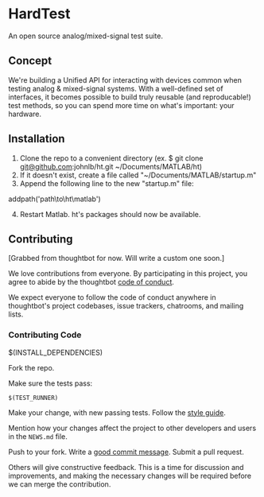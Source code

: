 # HardTest
An open source analog/mixed-signal test suite.


## Concept
We're building a Unified API for interacting with devices common when testing analog & mixed-signal systems. With a well-defined set of interfaces, it becomes possible to build truly reusable (and reproducable!) test methods, so you can spend more time on what's important: your hardware.



## Installation
1. Clone the repo to a convenient directory (ex. $ git clone git@github.com:johnlb/ht.git ~/Documents/MATLAB/ht)
2. If it doesn't exist, create a file called "~/Documents/MATLAB/startup.m"
3. Append the following line to the new "startup.m" file:

addpath('path\to\ht\matlab')

4. Restart Matlab. ht's packages should now be available.


## Contributing

[Grabbed from thoughtbot for now. Will write a custom one soon.]

We love contributions from everyone.
By participating in this project,
you agree to abide by the thoughtbot [code of conduct].

  [code of conduct]: https://thoughtbot.com/open-source-code-of-conduct

We expect everyone to follow the code of conduct
anywhere in thoughtbot's project codebases,
issue trackers, chatrooms, and mailing lists.

### Contributing Code

$(INSTALL_DEPENDENCIES)

Fork the repo.

Make sure the tests pass:

    $(TEST_RUNNER)

Make your change, with new passing tests. Follow the [style guide][style].

  [style]: https://github.com/thoughtbot/guides/tree/master/style

Mention how your changes affect the project to other developers and users in the
`NEWS.md` file.

Push to your fork. Write a [good commit message][commit]. Submit a pull request.

  [commit]: http://tbaggery.com/2008/04/19/a-note-about-git-commit-messages.html

Others will give constructive feedback.
This is a time for discussion and improvements,
and making the necessary changes will be required before we can
merge the contribution.